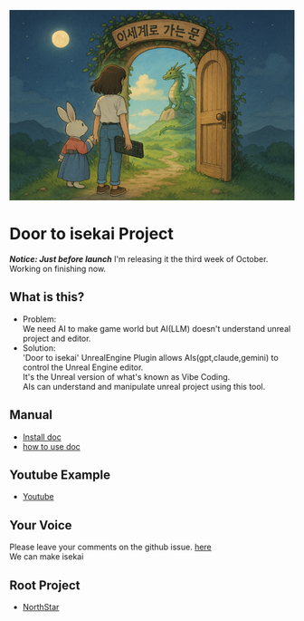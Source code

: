 ![](docs/images/Door_0.png)
# Door to isekai Project

***Notice: Just before launch***
I'm releasing it the third week of October.
Working on finishing now.

## What is this?
- Problem:  
  We need AI to make game world but AI(LLM) doesn't understand unreal project and editor.  
- Solution:  
  'Door to isekai' UnrealEngine Plugin allows AIs(gpt,claude,gemini) to control the Unreal Engine editor.  
  It's the Unreal version of what's known as Vibe Coding.  
  AIs can understand and manipulate unreal project using this tool.  

## Manual  
- [Install doc](docs/install/install.md)
- [how to use doc](docs/howtouse/howtouse.md)

## Youtube Example
- [Youtube](https://www.youtube.com/@creatorsoul804/videos)

## Your Voice  
Please leave your comments on the github issue. [here](https://github.com/LSG7/UnrealEngine_AI_Bridge/issues)  
We can make isekai

## Root Project  
- [NorthStar](https://github.com/LSG7/NorthStar)
